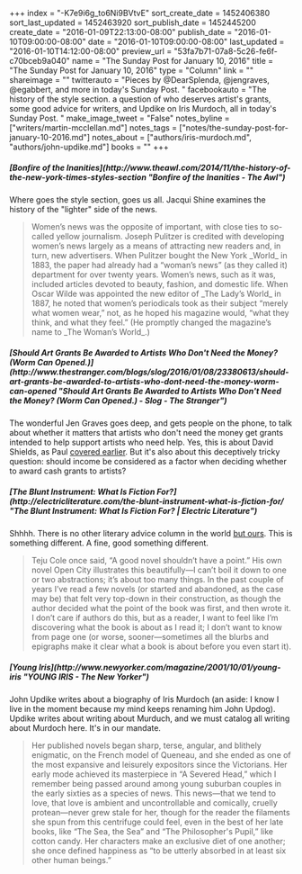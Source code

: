 +++
index = "-K7e9i6g_to6Ni9BVtvE"
sort_create_date = 1452406380
sort_last_updated = 1452463920
sort_publish_date = 1452445200
create_date = "2016-01-09T22:13:00-08:00"
publish_date = "2016-01-10T09:00:00-08:00"
date = "2016-01-10T09:00:00-08:00"
last_updated = "2016-01-10T14:12:00-08:00"
preview_url = "53fa7b71-07a8-5c26-fe6f-c70bceb9a040"
name = "The Sunday Post for January 10, 2016"
title = "The Sunday Post for January 10, 2016"
type = "Column"
link = ""
shareimage = ""
twitterauto = "Pieces by @DearSplenda, @jengraves, @egabbert, and more in today's Sunday Post. "
facebookauto = "The history of the style section. a question of who deserves artist's grants, some good advice for writers, and Updike on Iris Murdoch, all in today's Sunday Post. "
make_image_tweet = "False"
notes_byline = ["writers/martin-mcclellan.md"]
notes_tags = ["notes/the-sunday-post-for-january-10-2016.md"]
notes_about = ["authors/iris-murdoch.md", "authors/john-updike.md"]
books = ""
+++
<h5>[Bonfire of the Inanities](http://www.theawl.com/2014/11/the-history-of-the-new-york-times-styles-section "Bonfire of the Inanities - The Awl")</h5>

Where goes the style section, goes us all. Jacqui Shine examines the history of the "lighter" side of the news. 

<blockquote>
	Women’s news was the opposite of important, with close ties to so-called yellow journalism. Joseph Pulitzer is credited with developing women’s news largely as a means of attracting new readers and, in turn, new advertisers. When Pulitzer bought the New York _World_ in 1883, the paper had already had a “woman’s news” (as they called it) department for over twenty years. Women’s news, such as it was, included articles devoted to beauty, fashion, and domestic life. When Oscar Wilde was appointed the new editor of _The Lady’s World_ in 1887, he noted that women’s periodicals took as their subject “merely what women wear,” not, as he hoped his magazine would, “what they think, and what they feel.” (He promptly changed the magazine’s name to _The Woman’s World_.)
</blockquote>

<h5>[Should Art Grants Be Awarded to Artists Who Don't Need the Money? (Worm Can Opened.)](http://www.thestranger.com/blogs/slog/2016/01/08/23380613/should-art-grants-be-awarded-to-artists-who-dont-need-the-money-worm-can-opened "Should Art Grants Be Awarded to Artists Who Don't Need the Money?  (Worm Can Opened.) - Slog - The Stranger")</h5>

The wonderful Jen Graves goes deep, and gets people on the phone, to talk about whether it matters that artists who don't need the money get grants intended to help support artists who need help. Yes, this is about David Shields, as Paul [covered earlier](http://seattlereviewofbooks.com/notes/2015/12/15/its-time-to-stop-giving-cash-awards-to-david-shields/ "The Seattle Review of Books - It&#39;s time to stop giving cash awards to David Shields"). But it's also about this deceptively tricky question: should income be considered as a factor when deciding whether to award cash grants to artists?

<h5>[The Blunt Instrument: What Is Fiction For?](http://electricliterature.com/the-blunt-instrument-what-is-fiction-for/ "The Blunt Instrument: What Is Fiction For? | Electric Literature")</h5>

Shhhh. There is no other literary advice column in the world [but ours](http://seattlereviewofbooks.com/writers/cienna-madrid/ "The Seattle Review of Books - Cienna Madrid"). This is something different. A fine, good something different.

<blockquote>Teju Cole once said, “A good novel shouldn’t have a point.” His own novel Open City illustrates this beautifully—I can’t boil it down to one or two abstractions; it’s about too many things. In the past couple of years I’ve read a few novels (or started and abandoned, as the case may be) that felt very top-down in their construction, as though the author decided what the point of the book was first, and then wrote it. I don’t care if authors do this, but as a reader, I want to feel like I’m discovering what the book is about as I read it; I don’t want to know from page one (or worse, sooner—sometimes all the blurbs and epigraphs make it clear what a book is about before you even start it).
</blockquote>

<h5>[Young Iris](http://www.newyorker.com/magazine/2001/10/01/young-iris "YOUNG IRIS - The New Yorker")</h5>

John Updike writes about a biography of Iris Murdoch (an aside: I know I live in the moment because my mind keeps renaming him John Updog). Updike writes about writing about Murduch, and we must catalog all writing about Murdoch here. It's in our mandate. 

<blockquote>Her published novels began sharp, terse, angular, and blithely enigmatic, on the French model of Queneau, and she ended as one of the most expansive and leisurely expositors since the Victorians. Her early mode achieved its masterpiece in “A Severed Head,” which I remember being passed around among young suburban couples in the early sixties as a species of news. This news—that we tend to love, that love is ambient and uncontrollable and comically, cruelly protean—never grew stale for her, though for the reader the filaments she spun from this centrifuge could feel, even in the best of her late books, like “The Sea, the Sea” and “The Philosopher's Pupil,” like cotton candy. Her characters make an exclusive diet of one another; she once defined happiness as “to be utterly absorbed in at least six other human beings.”</blockquote>

